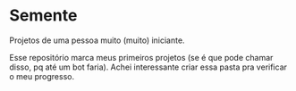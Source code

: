 # Semente
Projetos de uma pessoa muito (muito) iniciante. 

Esse repositório marca meus primeiros projetos (se é que pode chamar disso, pq até um bot faria). 
Achei interessante criar essa pasta pra verificar o meu progresso.
